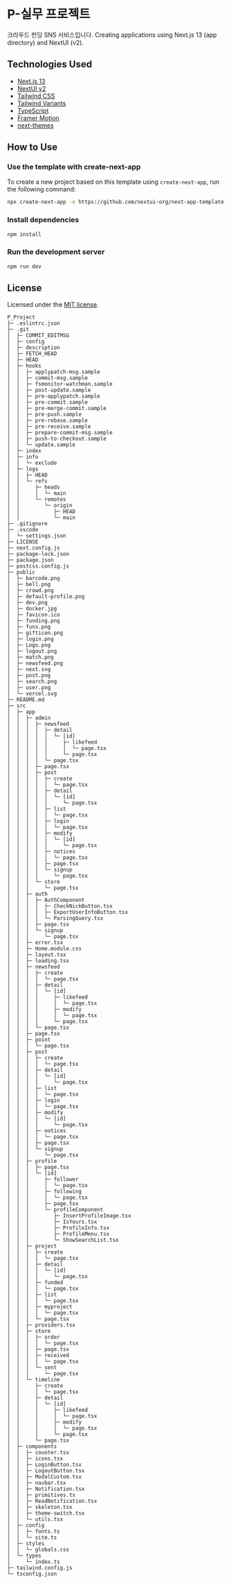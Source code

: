 # P-실무 프로젝트
크라우드 펀딩 SNS 서비스입니다.
Creating applications using Next.js 13 (app directory) and NextUI (v2).

## Technologies Used

- [Next.js 13](https://nextjs.org/docs/getting-started)
- [NextUI v2](https://nextui.org/)
- [Tailwind CSS](https://tailwindcss.com/)
- [Tailwind Variants](https://tailwind-variants.org)
- [TypeScript](https://www.typescriptlang.org/)
- [Framer Motion](https://www.framer.com/motion/)
- [next-themes](https://github.com/pacocoursey/next-themes)

## How to Use


### Use the template with create-next-app

To create a new project based on this template using `create-next-app`, run the following command:

```bash
npx create-next-app -e https://github.com/nextui-org/next-app-template
```

### Install dependencies

```bash
npm install
```

### Run the development server

```bash
npm run dev
```

## License
Licensed under the [MIT license](https://github.com/nextui-org/next-app-template/blob/main/LICENSE).

```
P_Project
├─ .eslintrc.json
├─ .git
│  ├─ COMMIT_EDITMSG
│  ├─ config
│  ├─ description
│  ├─ FETCH_HEAD
│  ├─ HEAD
│  ├─ hooks
│  │  ├─ applypatch-msg.sample
│  │  ├─ commit-msg.sample
│  │  ├─ fsmonitor-watchman.sample
│  │  ├─ post-update.sample
│  │  ├─ pre-applypatch.sample
│  │  ├─ pre-commit.sample
│  │  ├─ pre-merge-commit.sample
│  │  ├─ pre-push.sample
│  │  ├─ pre-rebase.sample
│  │  ├─ pre-receive.sample
│  │  ├─ prepare-commit-msg.sample
│  │  ├─ push-to-checkout.sample
│  │  └─ update.sample
│  ├─ index
│  ├─ info
│  │  └─ exclude
│  ├─ logs
│  │  ├─ HEAD
│  │  └─ refs
│  │     ├─ heads
│  │     │  └─ main
│  │     └─ remotes
│  │        └─ origin
│  │           ├─ HEAD
│  │           └─ main
├─ .gitignore
├─ .vscode
│  └─ settings.json
├─ LICENSE
├─ next.config.js
├─ package-lock.json
├─ package.json
├─ postcss.config.js
├─ public
│  ├─ barcode.png
│  ├─ bell.png
│  ├─ crowd.png
│  ├─ default-profile.png
│  ├─ dev.png
│  ├─ docker.jpg
│  ├─ favicon.ico
│  ├─ funding.png
│  ├─ funs.png
│  ├─ gifticon.png
│  ├─ login.png
│  ├─ Logo.png
│  ├─ logout.png
│  ├─ match.png
│  ├─ newsfeed.png
│  ├─ next.svg
│  ├─ post.png
│  ├─ search.png
│  ├─ user.png
│  └─ vercel.svg
├─ README.md
├─ src
│  ├─ app
│  │  ├─ admin
│  │  │  ├─ newsfeed
│  │  │  │  ├─ detail
│  │  │  │  │  └─ [id]
│  │  │  │  │     ├─ likefeed
│  │  │  │  │     │  └─ page.tsx
│  │  │  │  │     └─ page.tsx
│  │  │  │  └─ page.tsx
│  │  │  ├─ page.tsx
│  │  │  ├─ post
│  │  │  │  ├─ create
│  │  │  │  │  └─ page.tsx
│  │  │  │  ├─ detail
│  │  │  │  │  └─ [id]
│  │  │  │  │     └─ page.tsx
│  │  │  │  ├─ list
│  │  │  │  │  └─ page.tsx
│  │  │  │  ├─ login
│  │  │  │  │  └─ page.tsx
│  │  │  │  ├─ modify
│  │  │  │  │  └─ [id]
│  │  │  │  │     └─ page.tsx
│  │  │  │  ├─ notices
│  │  │  │  │  └─ page.tsx
│  │  │  │  ├─ page.tsx
│  │  │  │  └─ signup
│  │  │  │     └─ page.tsx
│  │  │  └─ store
│  │  │     └─ page.tsx
│  │  ├─ auth
│  │  │  ├─ AuthComponent
│  │  │  │  ├─ CheckNickButton.tsx
│  │  │  │  ├─ ExportUserInfoButton.tsx
│  │  │  │  └─ ParsingQuery.tsx
│  │  │  ├─ page.tsx
│  │  │  └─ signup
│  │  │     └─ page.tsx
│  │  ├─ error.tsx
│  │  ├─ Home.module.css
│  │  ├─ layout.tsx
│  │  ├─ loading.tsx
│  │  ├─ newsfeed
│  │  │  ├─ create
│  │  │  │  └─ page.tsx
│  │  │  ├─ detail
│  │  │  │  └─ [id]
│  │  │  │     ├─ likefeed
│  │  │  │     │  └─ page.tsx
│  │  │  │     ├─ modify
│  │  │  │     │  └─ page.tsx
│  │  │  │     └─ page.tsx
│  │  │  └─ page.tsx
│  │  ├─ page.tsx
│  │  ├─ point
│  │  │  └─ page.tsx
│  │  ├─ post
│  │  │  ├─ create
│  │  │  │  └─ page.tsx
│  │  │  ├─ detail
│  │  │  │  └─ [id]
│  │  │  │     └─ page.tsx
│  │  │  ├─ list
│  │  │  │  └─ page.tsx
│  │  │  ├─ login
│  │  │  │  └─ page.tsx
│  │  │  ├─ modify
│  │  │  │  └─ [id]
│  │  │  │     └─ page.tsx
│  │  │  ├─ notices
│  │  │  │  └─ page.tsx
│  │  │  ├─ page.tsx
│  │  │  └─ signup
│  │  │     └─ page.tsx
│  │  ├─ profile
│  │  │  ├─ page.tsx
│  │  │  └─ [id]
│  │  │     ├─ follower
│  │  │     │  └─ page.tsx
│  │  │     ├─ following
│  │  │     │  └─ page.tsx
│  │  │     ├─ page.tsx
│  │  │     └─ profileComponent
│  │  │        ├─ InsertProfileImage.tsx
│  │  │        ├─ IsYours.tsx
│  │  │        ├─ ProfileInfo.tsx
│  │  │        ├─ ProfileMenu.tsx
│  │  │        └─ ShowSearchList.tsx
│  │  ├─ project
│  │  │  ├─ create
│  │  │  │  └─ page.tsx
│  │  │  ├─ detail
│  │  │  │  └─ [id]
│  │  │  │     └─ page.tsx
│  │  │  ├─ funded
│  │  │  │  └─ page.tsx
│  │  │  ├─ list
│  │  │  │  └─ page.tsx
│  │  │  ├─ myproject
│  │  │  │  └─ page.tsx
│  │  │  └─ page.tsx
│  │  ├─ providers.tsx
│  │  ├─ store
│  │  │  ├─ order
│  │  │  │  └─ page.tsx
│  │  │  ├─ page.tsx
│  │  │  ├─ received
│  │  │  │  └─ page.tsx
│  │  │  └─ sent
│  │  │     └─ page.tsx
│  │  └─ timeline
│  │     ├─ create
│  │     │  └─ page.tsx
│  │     ├─ detail
│  │     │  └─ [id]
│  │     │     ├─ likefeed
│  │     │     │  └─ page.tsx
│  │     │     ├─ modify
│  │     │     │  └─ page.tsx
│  │     │     └─ page.tsx
│  │     └─ page.tsx
│  ├─ components
│  │  ├─ counter.tsx
│  │  ├─ icons.tsx
│  │  ├─ LoginButton.tsx
│  │  ├─ LogoutButton.tsx
│  │  ├─ ModalCustom.tsx
│  │  ├─ navbar.tsx
│  │  ├─ Notification.tsx
│  │  ├─ primitives.ts
│  │  ├─ ReadNotification.tsx
│  │  ├─ skeleton.tsx
│  │  ├─ theme-switch.tsx
│  │  └─ utils.tsx
│  ├─ config
│  │  ├─ fonts.ts
│  │  └─ site.ts
│  ├─ styles
│  │  └─ globals.css
│  └─ types
│     └─ index.ts
├─ tailwind.config.js
└─ tsconfig.json

```